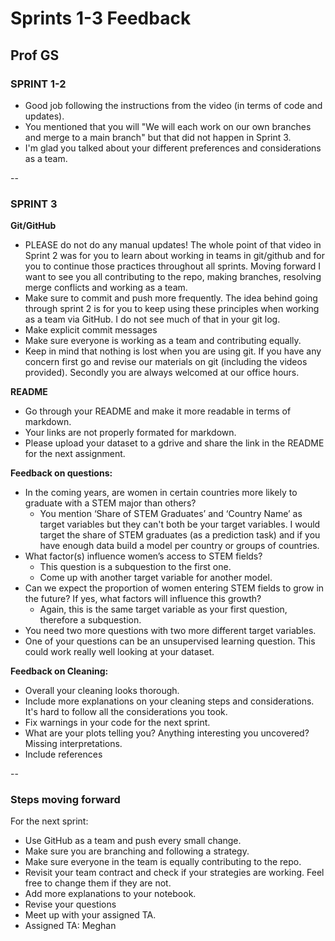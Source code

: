 # Sprints 1-3 Feedback
## Prof GS

### SPRINT 1-2

- Good job following the instructions from the video (in terms of code and updates).
- You mentioned that you will "We will each work on our own branches and merge to a main branch" but that did not happen in Sprint 3.
- I'm glad you talked about your different preferences and considerations as a team.


--

### SPRINT 3 

**Git/GitHub**

- PLEASE do not do any manual updates! The whole point of that video in Sprint 2 was for you to learn about working in teams in git/github and for you to continue those practices throughout all sprints. Moving forward I want to see you all contributing to the repo, making branches, resolving merge conflicts and working as a team.
- Make sure to commit and push more frequently. The idea behind going through sprint 2 is for you to keep using these principles when working as a team via GitHub. I do not see much of that in your git log.
- Make explicit commit messages
- Make sure everyone is working as a team and contributing equally.
- Keep in mind that nothing is lost when you are using git. If you have any concern first go and revise our materials on git (including the videos provided). Secondly you are always welcomed at our office hours.


**README**

- Go through your README and make it more readable in terms of markdown.
- Your links are not properly formated for markdown.
- Please upload your dataset to a gdrive and share the link in the README for the next assignment.


**Feedback on questions:**

- In the coming years, are women in certain countries more likely to graduate with a STEM major than others? 
	-  You mention ‘Share of STEM Graduates’ and ‘Country Name’ as target variables but they can't both be your target variables. I would target the share of STEM graduates (as a prediction task) and if you have enough data build a model per country or groups of countries.
- What factor(s) influence women’s access to STEM fields?
	- This question is a subquestion to the first one. 
	- Come up with another target variable for another model.
- Can we expect the proportion of women entering STEM fields to grow in the future? If yes, what factors will influence this growth?
	- Again, this is the same target variable as your first question, therefore a subquestion.
- You need two more questions with two more different target variables.
- One of your questions can be an unsupervised learning question. This could work really well looking at your dataset.



**Feedback on Cleaning:**

- Overall your cleaning looks thorough.
- Include more explanations on your cleaning steps and considerations. It's hard to follow all the considerations you took.
- Fix warnings in your code for the next sprint.
- What are your plots telling you? Anything interesting you uncovered? Missing interpretations.
- Include references



--

### Steps moving forward

For the next sprint:

- Use GitHub as a team and push every small change. 
- Make sure you are branching and following a strategy.
- Make sure everyone in the team is equally contributing to the repo.
- Revisit your team contract and check if your strategies are working. Feel free to change them if they are not.
- Add more explanations to your notebook.
- Revise your questions
- Meet up with your assigned TA. 
- Assigned TA: Meghan